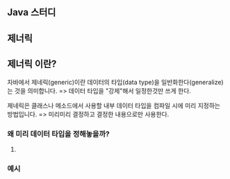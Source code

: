 ## Java 스터디 

## 제너릭

## 제너릭 이란?

자바에서 제네릭(generic)이란 데이터의 타입(data type)을 일반화한다(generalize)는 것을 의미합니다.
=> 데이터 타입을 "강제"해서 일정한것만 쓰게 한다.

제네릭은 클래스나 메소드에서 사용할 내부 데이터 타입을 컴파일 시에 미리 지정하는 방법입니다.
=> 미리미리 결정하고 결정한 내용으로만 사용한다.

### 왜 미리 데이터 타입을 정해놓을까?

  1. 
   
### 예시
   
